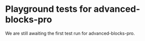 # Playground tests for advanced-blocks-pro
We are still awaiting the first test run for advanced-blocks-pro.

